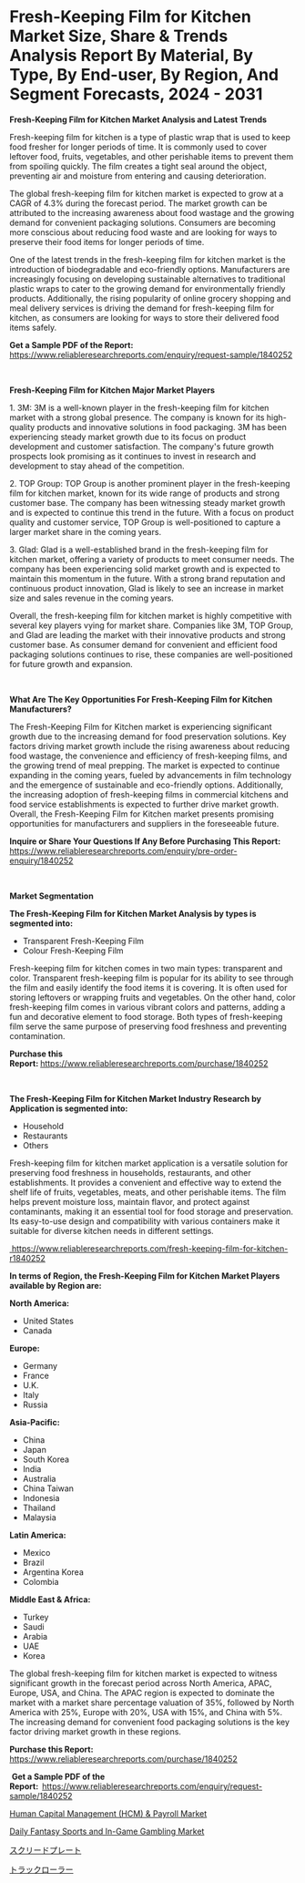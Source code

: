 <p><h1>Fresh-Keeping Film for Kitchen Market Size, Share & Trends Analysis Report By Material, By Type, By End-user, By Region, And Segment Forecasts, 2024 - 2031</h1></p><p><strong>Fresh-Keeping Film for Kitchen Market Analysis and Latest Trends</strong></p>
<p><p>Fresh-keeping film for kitchen is a type of plastic wrap that is used to keep food fresher for longer periods of time. It is commonly used to cover leftover food, fruits, vegetables, and other perishable items to prevent them from spoiling quickly. The film creates a tight seal around the object, preventing air and moisture from entering and causing deterioration.</p><p>The global fresh-keeping film for kitchen market is expected to grow at a CAGR of 4.3% during the forecast period. The market growth can be attributed to the increasing awareness about food wastage and the growing demand for convenient packaging solutions. Consumers are becoming more conscious about reducing food waste and are looking for ways to preserve their food items for longer periods of time.</p><p>One of the latest trends in the fresh-keeping film for kitchen market is the introduction of biodegradable and eco-friendly options. Manufacturers are increasingly focusing on developing sustainable alternatives to traditional plastic wraps to cater to the growing demand for environmentally friendly products. Additionally, the rising popularity of online grocery shopping and meal delivery services is driving the demand for fresh-keeping film for kitchen, as consumers are looking for ways to store their delivered food items safely.</p></p>
<p><strong>Get a Sample PDF of the Report:&nbsp;</strong> <a href="https://www.reliableresearchreports.com/enquiry/request-sample/1840252">https://www.reliableresearchreports.com/enquiry/request-sample/1840252</a></p>
<p>&nbsp;</p>
<p><strong>Fresh-Keeping Film for Kitchen Major Market Players</strong></p>
<p><p>1. 3M: 3M is a well-known player in the fresh-keeping film for kitchen market with a strong global presence. The company is known for its high-quality products and innovative solutions in food packaging. 3M has been experiencing steady market growth due to its focus on product development and customer satisfaction. The company's future growth prospects look promising as it continues to invest in research and development to stay ahead of the competition.</p><p>2. TOP Group: TOP Group is another prominent player in the fresh-keeping film for kitchen market, known for its wide range of products and strong customer base. The company has been witnessing steady market growth and is expected to continue this trend in the future. With a focus on product quality and customer service, TOP Group is well-positioned to capture a larger market share in the coming years.</p><p>3. Glad: Glad is a well-established brand in the fresh-keeping film for kitchen market, offering a variety of products to meet consumer needs. The company has been experiencing solid market growth and is expected to maintain this momentum in the future. With a strong brand reputation and continuous product innovation, Glad is likely to see an increase in market size and sales revenue in the coming years.</p><p>Overall, the fresh-keeping film for kitchen market is highly competitive with several key players vying for market share. Companies like 3M, TOP Group, and Glad are leading the market with their innovative products and strong customer base. As consumer demand for convenient and efficient food packaging solutions continues to rise, these companies are well-positioned for future growth and expansion.</p></p>
<p>&nbsp;</p>
<p><strong>What Are The Key Opportunities For Fresh-Keeping Film for Kitchen Manufacturers?</strong></p>
<p><p>The Fresh-Keeping Film for Kitchen market is experiencing significant growth due to the increasing demand for food preservation solutions. Key factors driving market growth include the rising awareness about reducing food wastage, the convenience and efficiency of fresh-keeping films, and the growing trend of meal prepping. The market is expected to continue expanding in the coming years, fueled by advancements in film technology and the emergence of sustainable and eco-friendly options. Additionally, the increasing adoption of fresh-keeping films in commercial kitchens and food service establishments is expected to further drive market growth. Overall, the Fresh-Keeping Film for Kitchen market presents promising opportunities for manufacturers and suppliers in the foreseeable future.</p></p>
<p><strong>Inquire or Share Your Questions If Any Before Purchasing This Report:</strong> <a href="https://www.reliableresearchreports.com/enquiry/pre-order-enquiry/1840252">https://www.reliableresearchreports.com/enquiry/pre-order-enquiry/1840252</a></p>
<p>&nbsp;</p>
<p><strong>Market Segmentation</strong></p>
<p><strong>The Fresh-Keeping Film for Kitchen Market Analysis by types is segmented into:</strong></p>
<p><ul><li>Transparent Fresh-Keeping Film</li><li>Colour Fresh-Keeping Film</li></ul></p>
<p><p>Fresh-keeping film for kitchen comes in two main types: transparent and color. Transparent fresh-keeping film is popular for its ability to see through the film and easily identify the food items it is covering. It is often used for storing leftovers or wrapping fruits and vegetables. On the other hand, color fresh-keeping film comes in various vibrant colors and patterns, adding a fun and decorative element to food storage. Both types of fresh-keeping film serve the same purpose of preserving food freshness and preventing contamination.</p></p>
<p><strong>Purchase this Report:&nbsp;</strong><a href="https://www.reliableresearchreports.com/purchase/1840252">https://www.reliableresearchreports.com/purchase/1840252</a></p>
<p>&nbsp;</p>
<p><strong>The Fresh-Keeping Film for Kitchen Market Industry Research by Application is segmented into:</strong></p>
<p><ul><li>Household</li><li>Restaurants</li><li>Others</li></ul></p>
<p><p>Fresh-keeping film for kitchen market application is a versatile solution for preserving food freshness in households, restaurants, and other establishments. It provides a convenient and effective way to extend the shelf life of fruits, vegetables, meats, and other perishable items. The film helps prevent moisture loss, maintain flavor, and protect against contaminants, making it an essential tool for food storage and preservation. Its easy-to-use design and compatibility with various containers make it suitable for diverse kitchen needs in different settings.</p></p>
<p><a href="https://www.reliableresearchreports.com/fresh-keeping-film-for-kitchen-r1840252">&nbsp;https://www.reliableresearchreports.com/fresh-keeping-film-for-kitchen-r1840252</a></p>
<p><strong>In terms of Region, the Fresh-Keeping Film for Kitchen Market Players available by Region are:</strong></p>
<p>
    <p> <strong> North America: </strong>
        <ul>
            <li>United States</li>
            <li>Canada</li>
        </ul>
        </p> 
    <p> <strong> Europe: </strong>
        <ul>
            <li>Germany</li>
            <li>France</li>
            <li>U.K.</li>
            <li>Italy</li>
            <li>Russia</li>
        </ul>
        </p> 
    <p> <strong> Asia-Pacific: </strong>
        <ul>
            <li>China</li>
            <li>Japan</li>
            <li>South Korea</li>
            <li>India</li>
            <li>Australia</li>
            <li>China Taiwan</li>
            <li>Indonesia</li>
            <li>Thailand</li>
            <li>Malaysia</li>
        </ul>
        </p> 
    <p> <strong> Latin America: </strong>
        <ul>
            <li>Mexico</li>
            <li>Brazil</li>
            <li>Argentina Korea</li>
            <li>Colombia</li>
        </ul>
        </p> 
    <p> <strong> Middle East & Africa: </strong>
        <ul>
            <li>Turkey</li>
            <li>Saudi</li>
            <li>Arabia</li>
            <li>UAE</li>
            <li>Korea</li>
        </ul>
    </p>
    </p>
<p><p>The global fresh-keeping film for kitchen market is expected to witness significant growth in the forecast period across North America, APAC, Europe, USA, and China. The APAC region is expected to dominate the market with a market share percentage valuation of 35%, followed by North America with 25%, Europe with 20%, USA with 15%, and China with 5%. The increasing demand for convenient food packaging solutions is the key factor driving market growth in these regions.</p></p>
<p><strong>Purchase this Report: </strong><a href="https://www.reliableresearchreports.com/purchase/1840252">https://www.reliableresearchreports.com/purchase/1840252</a></p>
<p>&nbsp;<strong>Get a Sample PDF of the Report:&nbsp;&nbsp;</strong><a href="https://www.reliableresearchreports.com/enquiry/request-sample/1840252">https://www.reliableresearchreports.com/enquiry/request-sample/1840252</a></p>
<p><strong></strong></p>
<p><p><a href="https://www.linkedin.com/pulse/human-capital-management-hcm-amp-payroll-market-size-trends-rxn0c">Human Capital Management (HCM) & Payroll Market</a></p><p><a href="https://www.linkedin.com/pulse/decoding-daily-fantasy-sports-in-game-gambling-market-metrics-nxfnf">Daily Fantasy Sports and In-Game Gambling Market</a></p><p><a href="https://github.com/tanyaali3/Market-Research-Report-List-1/blob/main/745426657965.md">スクリードプレート</a></p><p><a href="https://github.com/DwightHuels1/Market-Research-Report-List-1/blob/main/287601057966.md">トラックローラー</a></p></p>